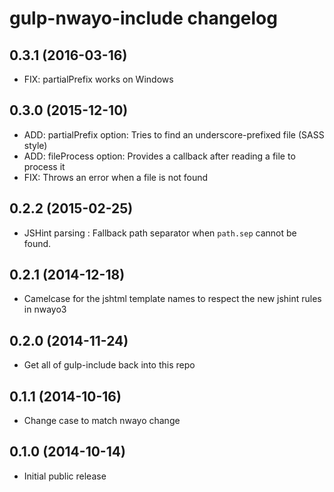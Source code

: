 # gulp-nwayo-include changelog

## 0.3.1 (2016-03-16)
- FIX: partialPrefix works on Windows

## 0.3.0 (2015-12-10)
- ADD: partialPrefix option: Tries to find an underscore-prefixed file (SASS style)
- ADD: fileProcess option: Provides a callback after reading a file to process it
- FIX: Throws an error when a file is not found

## 0.2.2 (2015-02-25)
- JSHint parsing : Fallback path separator when `path.sep` cannot be found.

## 0.2.1 (2014-12-18)
- Camelcase for the jshtml template names to respect the new jshint rules in nwayo3

## 0.2.0 (2014-11-24)
- Get all of gulp-include back into this repo

## 0.1.1 (2014-10-16)
- Change case to match nwayo change

## 0.1.0 (2014-10-14)
- Initial public release
